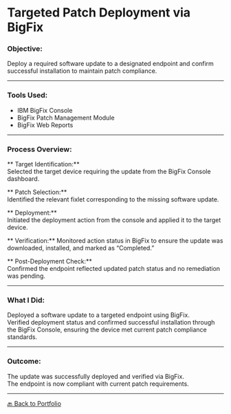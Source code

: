 # Targeted Patch Deployment via BigFix

### Objective:
Deploy a required software update to a designated endpoint and confirm successful installation to maintain patch compliance.

---

### Tools Used:
- IBM BigFix Console
- BigFix Patch Management Module
- BigFix Web Reports

---

### Process Overview:

** Target Identification:**  
Selected the target device requiring the update from the BigFix Console dashboard.

** Patch Selection:**  
Identified the relevant fixlet corresponding to the missing software update.

** Deployment:**  
Initiated the deployment action from the console and applied it to the target device.

** Verification:** 
Monitored action status in BigFix to ensure the update was downloaded, installed, and marked as “Completed.”

** Post-Deployment Check:**  
Confirmed the endpoint reflected updated patch status and no remediation was pending.

---

### What I Did:

Deployed a software update to a targeted endpoint using BigFix.  
Verified deployment status and confirmed successful installation through the BigFix Console, ensuring the device met current patch compliance standards.

---

### Outcome:

The update was successfully deployed and verified via BigFix.  
The endpoint is now compliant with current patch requirements.

---

[🔙 Back to Portfolio](../README.md)
